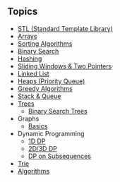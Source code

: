 
## Topics

- [STL (Standard Template Library)](STL/STL.md)
- [Arrays](arrays/arrays.md)
- [Sorting Algorithms](sorts/sorts.md)
- [Binary Search](binary_search/binary_search.md)
- [Hashing](Hashing/Hashing.md)
- [Sliding Windows & Two Pointers](windows_2pointers/notes.md)
- [Linked List](linked_list/ll.md)
- [Heaps (Priority Queue)](heaps(priority_queue)/notes.md)
- [Greedy Algorithms](greedy/notes.md)
- [Stack & Queue](stack_queue/notes.md)
- [Trees](Trees/binary_trees.md)
  - [Binary Search Trees](Trees/BST.md)
- Graphs
  - [Basics](graphs/graphs.md)
- Dynamic Programming
  - [1D DP](DP/1D.md)
  - [2D/3D DP](DP/2-3D.md)
  - [DP on Subsequences](DP/subsequence.md)
- [Trie](Trie/trie.md)
- [Algorithms](Algorithms/algo.md)
